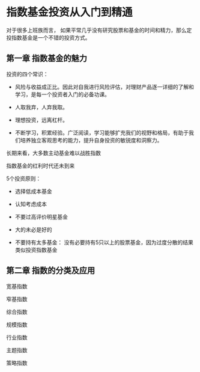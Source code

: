 # 指数基金投资从入门到精通

对于很多上班族而言， 如果平常几乎没有研究股票和基金的时间和精力，那么定投指数基金是一个不错的投资方式。

## 第一章 指数基金的魅力

投资的四个常识：

- 风险与收益成正比。因此对自我进行风险评估，对理财产品逐一详细的了解和学习，是每一个投资者入门的必备功课。

- 人取我弃，人弃我取。

- 理想投资，远离杠杆。

- 不断学习，积累经验。广泛阅读，学习能够扩充我们的视野和格局，有助于我们培养独立客观思考的能力，提升自身投资的敏锐度和洞察力。

长期来看，大多数主动基金难以战胜指数

指数基金的红利时代还未到来

5个投资原则：

- 选择低成本基金

- 认知考虑成本

- 不要过高评价明星基金

- 大的未必是好的

- 不要持有太多基金： 没有必要持有5只以上的股票基金，因为过度分散的结果类似投资指数基金

## 第二章 指数的分类及应用

宽基指数

窄基指数

综合指数

规模指数

行业指数

主题指数

策略指数
